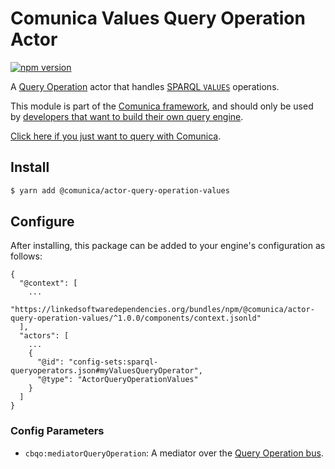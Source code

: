 # Comunica Values Query Operation Actor

[![npm version](https://badge.fury.io/js/%40comunica%2Factor-query-operation-values.svg)](https://www.npmjs.com/package/@comunica/actor-query-operation-values)

A [Query Operation](https://github.com/comunica/comunica/tree/master/packages/bus-query-operation) actor that handles [SPARQL `VALUES`](https://www.w3.org/TR/sparql11-query/#inline-data) operations.

This module is part of the [Comunica framework](https://github.com/comunica/comunica),
and should only be used by [developers that want to build their own query engine](https://comunica.dev/docs/modify/).

[Click here if you just want to query with Comunica](https://comunica.dev/docs/query/).

## Install

```bash
$ yarn add @comunica/actor-query-operation-values
```

## Configure

After installing, this package can be added to your engine's configuration as follows:
```text
{
  "@context": [
    ...
    "https://linkedsoftwaredependencies.org/bundles/npm/@comunica/actor-query-operation-values/^1.0.0/components/context.jsonld"  
  ],
  "actors": [
    ...
    {
      "@id": "config-sets:sparql-queryoperators.json#myValuesQueryOperator",
      "@type": "ActorQueryOperationValues"
    }
  ]
}
```

### Config Parameters

* `cbqo:mediatorQueryOperation`: A mediator over the [Query Operation bus](https://github.com/comunica/comunica/tree/master/packages/bus-query-operation).
